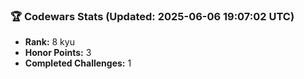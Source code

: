 ### 🏆 Codewars Stats (Updated: 2025-06-06 19:07:02 UTC)

- **Rank:** 8 kyu
- **Honor Points:** 3
- **Completed Challenges:** 1
